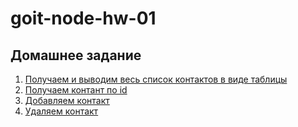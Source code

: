 # goit-node-hw-01

## Домашнее задание

1. [Получаем и выводим весь список контактов в виде таблицы](https://ibb.co/L0nXGK2)
2. [Получаем контант по id](https://ibb.co/JkcXXtN)
3. [Добавляем контакт](https://ibb.co/QDpqFz7)
4. [Удаляем контакт](https://ibb.co/fG5zNgt)
